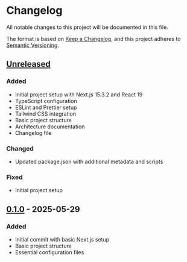 # Changelog

All notable changes to this project will be documented in this file.

The format is based on [Keep a Changelog](https://keepachangelog.com/en/1.0.0/),
and this project adheres to [Semantic Versioning](https://semver.org/spec/v2.0.0.html).

## [Unreleased]
### Added
- Initial project setup with Next.js 15.3.2 and React 19
- TypeScript configuration
- ESLint and Prettier setup
- Tailwind CSS integration
- Basic project structure
- Architecture documentation
- Changelog file

### Changed
- Updated package.json with additional metadata and scripts

### Fixed
- Initial project setup

## [0.1.0] - 2025-05-29
### Added
- Initial commit with basic Next.js setup
- Basic project structure
- Essential configuration files

[Unreleased]: https://github.com/yourusername/school-management-portal/compare/v0.1.0...HEAD
[0.1.0]: https://github.com/yourusername/school-management-portal/releases/tag/v0.1.0
